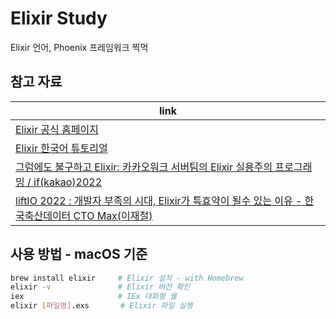 # Elixir Study

Elixir 언어, Phoenix 프레임워크 찍먹

## 참고 자료

| link                                                                                                                                |
| ----------------------------------------------------------------------------------------------------------------------------------- |
| [Elixir 공식 홈페이지](https://elixir-lang.org/)                                                                                    |
| [Elixir 한국어 튜토리얼](https://elixirschool.com/ko)                                                                               |
| [그럼에도 불구하고 Elixir: 카카오워크 서버팀의 Elixir 실용주의 프로그래밍 / if(kakao)2022](https://youtu.be/NotXpRovDoA)            |
| [liftIO 2022 : 개발자 부족의 시대, Elixir가 특효약이 될수 있는 이유 - 한국축산데이터 CTO Max(이재철)](https://youtu.be/lAaD-6OQSHE) |

## 사용 방법 - macOS 기준

```bash
brew install elixir     # Elixir 설치 - with Homebrew
elixir -v               # Elixir 버전 확인
iex                     # IEx 대화형 쉘
elixir [파일명].exs       # Elixir 파일 실행
```
